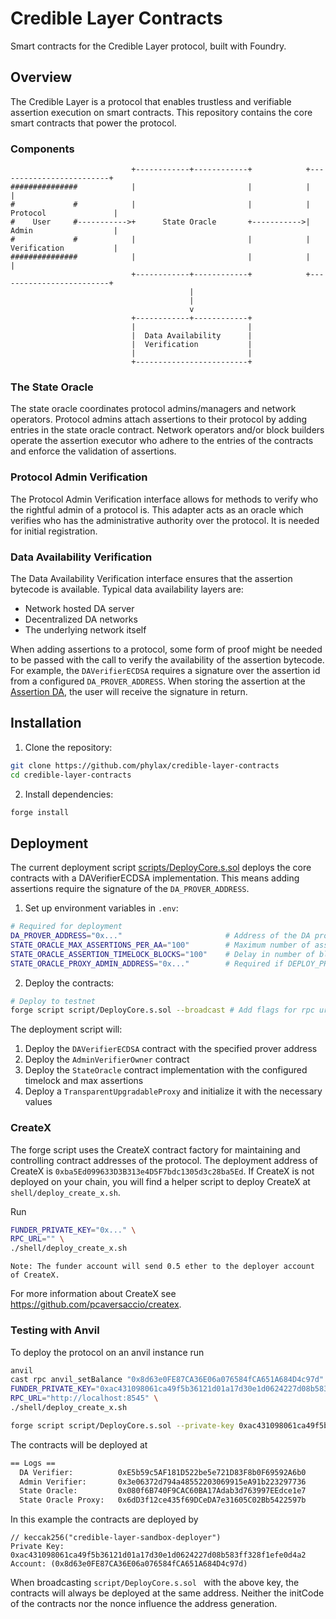 # Credible Layer Contracts

Smart contracts for the Credible Layer protocol, built with Foundry.

## Overview

The Credible Layer is a protocol that enables trustless and verifiable assertion execution
on smart contracts. This repository contains the core smart contracts that power the protocol.

### Components

```
                           +------------+------------+            +-------------------------+
###############            |                         |            |                         |
#             #            |                         |            |  Protocol               |
#    User     #----------->+      State Oracle       +----------->|  Admin                  |
#             #            |                         |            |  Verification           |
###############            |                         |            |                         |
                           +------------+------------+            +-------------------------+
                                        |
                                        |
                                        v
                           +------------+------------+
                           |                         |
                           |  Data Availability      |
                           |  Verification           |
                           |                         |
                           +-------------------------+
```

### The State Oracle

The state oracle coordinates protocol admins/managers and network operators.
Protocol admins attach assertions to their protocol by adding entries in the state oracle contract.
Network operators and/or block builders operate the assertion executor who adhere to the entries of
the contracts and enforce the validation of assertions.

### Protocol Admin Verification

The Protocol Admin Verification interface allows for methods to verify who the rightful admin
of a protocol is. This adapter acts as an oracle which verifies who has the administrative authority
over the protocol. It is needed for initial registration.

### Data Availability Verification

The Data Availability Verification interface ensures that the assertion bytecode is available.
Typical data availability layers are:

- Network hosted DA server
- Decentralized DA networks
- The underlying network itself

When adding assertions to a protocol, some form of proof might be needed to be passed with the call
to verify the availability of the assertion bytecode.
For example, the `DAVerifierECDSA` requires a signature over the assertion id from a configured
`DA_PROVER_ADDRESS`. When storing the assertion at the [Assertion DA](https://github.com/phylaxsystems/assertion-da),
the user will receive the signature in return.

## Installation

1. Clone the repository:

```bash
git clone https://github.com/phylax/credible-layer-contracts
cd credible-layer-contracts
```

2. Install dependencies:

```bash
forge install
```

## Deployment

The current deployment script [scripts/DeployCore.s.sol](./scripts/DeployCore.s.sol) deploys the
core contracts with a DAVerifierECDSA implementation. This means adding assertions require the
signature of the `DA_PROVER_ADDRESS`.

1. Set up environment variables in `.env`:

```bash
# Required for deployment
DA_PROVER_ADDRESS="0x..."                       # Address of the DA prover
STATE_ORACLE_MAX_ASSERTIONS_PER_AA="100"        # Maximum number of assertions per Assertion Adopter
STATE_ORACLE_ASSERTION_TIMELOCK_BLOCKS="100"    # Delay in number of blocks until the assertion becomes enforced/will not be enforced anymore
STATE_ORACLE_PROXY_ADMIN_ADDRESS="0x..."        # Required if DEPLOY_PROXY is true
```

2. Deploy the contracts:

```bash
# Deploy to testnet
forge script script/DeployCore.s.sol --broadcast # Add flags for rpc url and wallet options

```

The deployment script will:

1. Deploy the `DAVerifierECDSA` contract with the specified prover address
2. Deploy the `AdminVerifierOwner` contract
3. Deploy the `StateOracle` contract implementation with the configured timelock and max assertions
4. Deploy a `TransparentUpgradableProxy` and initialize it with the necessary values

### CreateX

The forge script uses the CreateX contract factory for maintaining and controlling contract addresses
of the protocol.
The deployment address of CreateX is `0xba5Ed099633D3B313e4D5F7bdc1305d3c28ba5Ed`.
If CreateX is not deployed on your chain, you will find a helper script to deploy CreateX at
`shell/deploy_create_x.sh`.

Run

```sh
FUNDER_PRIVATE_KEY="0x..." \
RPC_URL="" \
./shell/deploy_create_x.sh
```

`Note: The funder account will send 0.5 ether to the deployer account of CreateX.`

For more information about CreateX see https://github.com/pcaversaccio/createx.

### Testing with Anvil

To deploy the protocol on an anvil instance run

```sh
anvil
cast rpc anvil_setBalance "0x8d63e0FE87CA36E06a076584fCA651A684D4c97d" "0xDE0B6B3A7640000" --rpc-url http://localhost:8545
FUNDER_PRIVATE_KEY="0xac431098061ca49f5b36121d01a17d30e1d0624227d08b583ff328f1efe0d4a2" \
RPC_URL="http://localhost:8545" \
./shell/deploy_create_x.sh

forge script script/DeployCore.s.sol --private-key 0xac431098061ca49f5b36121d01a17d30e1d0624227d08b583ff328f1efe0d4a2 --rpc-url http://localhost:8545 --broadcast
```

The contracts will be deployed at

```txt
== Logs ==
  DA Verifier:          0xE5b59c5AF181D522be5e721D83F8b0F69592A6b0
  Admin Verifier:       0x3e06372d794a48552203069915eA91b223297736
  State Oracle:         0x080f6B740F9CAC60BA17Adab3d763997EEdce1e7
  State Oracle Proxy:   0x6dD3f12ce435f69DCeDA7e31605C02Bb5422597b
```

In this example the contracts are deployed by

```
// keccak256("credible-layer-sandbox-deployer")
Private Key: 0xac431098061ca49f5b36121d01a17d30e1d0624227d08b583ff328f1efe0d4a2
Account: (0x8d63e0FE87CA36E06a076584fCA651A684D4c97d)
```

When broadcasting `script/DeployCore.s.sol ` with the above key, the contracts will always be deployed
at the same address. Neither the initCode of the contracts nor the nonce influence the address generation.
